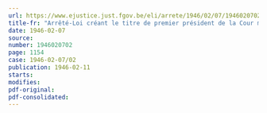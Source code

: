 ```yaml
---
url: https://www.ejustice.just.fgov.be/eli/arrete/1946/02/07/1946020702/justel
title-fr: "Arrêté-Loi créant le titre de premier président de la Cour militaire"
date: 1946-02-07
source:
number: 1946020702
page: 1154
case: 1946-02-07/02
publication: 1946-02-11
starts:
modifies:
pdf-original:
pdf-consolidated:
---
```


